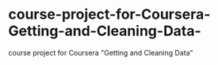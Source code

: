 # course-project-for-Coursera-Getting-and-Cleaning-Data-
course project for Coursera "Getting and Cleaning Data"

